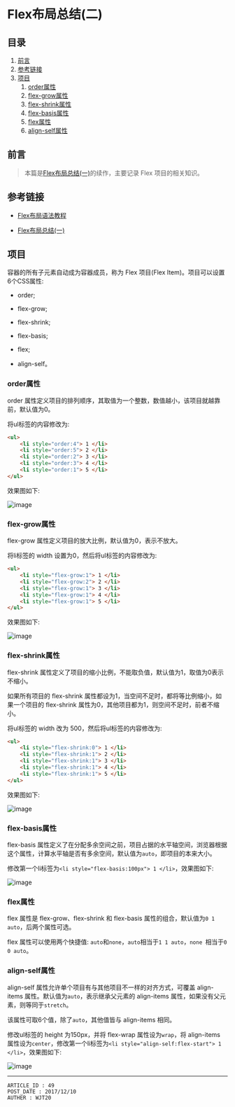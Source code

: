 
# Flex布局总结(二) #

## 目录 ##

1. [前言](#href1)
2. [参考链接](#href2)
3. [项目](#href3)
    1. [order属性](#href3-1)
    2. [flex-grow属性](#href3-2)
    3. [flex-shrink属性](#href3-3)
    4. [flex-basis属性](#href3-4)
    5. [flex属性](#href3-5)
    6. [align-self属性](#href3-6)

## <a name="href1">前言</a> ##

> 本篇是[Flex布局总结(一)](./Flex布局总结(一).md)的续作，主要记录 Flex 项目的相关知识。

## <a name="href2">参考链接</a> ##

- [Flex布局语法教程](http://www.ruanyifeng.com/blog/2015/07/flex-grammar.html?utm_source=tuicool&utm_medium=referral)

- [Flex布局总结(一)](./Flex布局总结(一).md)

## <a name="href3">项目</a> ##

容器的所有子元素自动成为容器成员，称为 Flex 项目(Flex Item)。项目可以设置6个CSS属性:

- order;

- flex-grow;

- flex-shrink;

- flex-basis;

- flex;

- align-self。

### <a name="href3-1">order属性</a> ###

order 属性定义项目的排列顺序，其取值为一个整数，数值越小，该项目就越靠前，默认值为0。

将ul标签的内容修改为:

```html
<ul>
    <li style="order:4"> 1 </li>
    <li style="order:5"> 2 </li>
    <li style="order:2"> 3 </li>
    <li style="order:3"> 4 </li>
    <li style="order:1"> 5 </li>
</ul>
```

效果图如下:

![image](https://raw.githubusercontent.com/WebUnion-core/public-cdn/master/wjt20-base/w26.png)

### <a name="href3-2">flex-grow属性</a> ###

flex-grow 属性定义项目的放大比例，默认值为0，表示不放大。

将li标签的 width 设置为0，然后将ul标签的内容修改为:

```html
<ul>
    <li style="flex-grow:1"> 1 </li>
    <li style="flex-grow:2"> 2 </li>
    <li style="flex-grow:1"> 3 </li>
    <li style="flex-grow:1"> 4 </li>
    <li style="flex-grow:1"> 5 </li>
</ul>
```

效果图如下:

![image](https://raw.githubusercontent.com/WebUnion-core/public-cdn/master/wjt20-base/w27.png)

### <a name="href3-3">flex-shrink属性</a> ###

flex-shrink 属性定义了项目的缩小比例，不能取负值，默认值为1，取值为0表示不缩小。

如果所有项目的 flex-shrink 属性都设为1，当空间不足时，都将等比例缩小，如果一个项目的 flex-shrink 属性为0，其他项目都为1，则空间不足时，前者不缩小。

将ul标签的 width 改为 500，然后将ul标签的内容修改为:

```html
<ul>
    <li style="flex-shrink:0"> 1 </li>
    <li style="flex-shrink:1"> 2 </li>
    <li style="flex-shrink:1"> 3 </li>
    <li style="flex-shrink:1"> 4 </li>
    <li style="flex-shrink:1"> 5 </li>
</ul>
```

效果图如下:

![image](https://raw.githubusercontent.com/WebUnion-core/public-cdn/master/wjt20-base/w28.png)

### <a name="href3-4">flex-basis属性</a> ###

flex-basis 属性定义了在分配多余空间之前，项目占据的水平轴空间，浏览器根据这个属性，计算水平轴是否有多余空间，默认值为`auto`，即项目的本来大小。

修改第一个li标签为`<li style="flex-basis:100px"> 1 </li>`，效果图如下:

![image](https://raw.githubusercontent.com/WebUnion-core/public-cdn/master/wjt20-base/w29.png)

### <a name="href3-5">flex属性</a> ###

flex 属性是 flex-grow、flex-shrink 和 flex-basis 属性的组合，默认值为`0 1 auto`，后两个属性可选。

flex 属性可以使用两个快捷值: `auto`和`none`，`auto`相当于`1 1 auto`，`none `相当于`0 0 auto`。

### <a name="href3-6">align-self属性</a> ###

align-self 属性允许单个项目有与其他项目不一样的对齐方式，可覆盖 align-items 属性。默认值为`auto`，表示继承父元素的 align-items 属性，如果没有父元素，则等同于`stretch`。

该属性可取6个值，除了`auto`，其他值皆与 align-items 相同。

修改ul标签的 height 为150px，并将 flex-wrap 属性设为`wrap`，将 align-items 属性设为`center`，修改第一个li标签为`<li style="align-self:flex-start"> 1 </li>`，效果图如下:

![image](https://raw.githubusercontent.com/WebUnion-core/public-cdn/master/wjt20-base/w30.png)

---

```
ARTICLE_ID : 49
POST_DATE : 2017/12/10
AUTHER : WJT20
```
